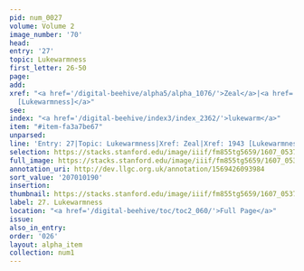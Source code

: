 ```yaml
---
pid: num_0027
volume: Volume 2
image_number: '70'
head:
entry: '27'
topic: Lukewarmness
first_letter: 26-50
page:
add:
xref: "<a href='/digital-beehive/alpha5/alpha_1076/'>Zeal</a>|<a href='/digital-beehive/num8/num_2868/'>1943
  [Lukewarmness]</a>"
see:
index: "<a href='/digital-beehive/index3/index_2362/'>lukewarm</a>"
item: "#item-fa3a7be67"
unparsed:
line: 'Entry: 27|Topic: Lukewarmness|Xref: Zeal|Xref: 1943 [Lukewarmness]|Index: lukewarm|#item-fa3a7be67'
selection: https://stacks.stanford.edu/image/iiif/fm855tg5659/1607_0537/817,190,3006,537/full/0/default.jpg
full_image: https://stacks.stanford.edu/image/iiif/fm855tg5659/1607_0537/full/full/0/default.jpg
annotation_uri: http://dev.llgc.org.uk/annotation/1569426093984
sort_value: '207010190'
insertion:
thumbnail: https://stacks.stanford.edu/image/iiif/fm855tg5659/1607_0537/817,190,600,180/250,/0/default.jpg
label: 27. Lukewarmness
location: "<a href='/digital-beehive/toc/toc2_060/'>Full Page</a>"
issue:
also_in_entry:
order: '026'
layout: alpha_item
collection: num1
---
```

